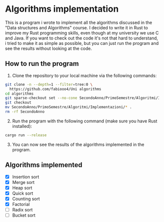 # Algorithms implementation
This is a program i wrote to implement all the algorithms discussed in the "Data structures and Algorithms"
course. I decided to write it in Rust to improve my Rust programming skills, even though at my university we
use C and Java. If you want to check out the code it's not that hard to understand, i tried to make it as
simple as possible, but you can just run the program and see the results without looking at the code.

## How to run the program
1. Clone the repository to your local machine via the following commands:
```bash
git clone -n --depth=1 --filter=tree:0 \
  https://github.com/fabiooo4/Uni algorithms
cd algorithms
git sparse-checkout set --no-cone SecondoAnno/PrimoSemestre/Algoritmi/Implementazioni
git checkout
mv SecondoAnno/PrimoSemestre/Algoritmi/Implementazioni/* .
rm -rf SecondoAnno
```

2. Run the program with the following command (make sure you have Rust installed):
```bash
cargo run --release
```

3. You can now see the results of the algorithms implemented in the program.

## Algorithms implemented
- [x] Insertion sort
- [x] Merge sort
- [x] Heap sort
- [x] Quick sort
- [x] Counting sort
- [x] Factorial
- [ ] Radix sort
- [ ] Bucket sort
